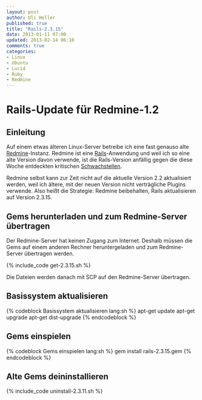 ```yaml
---
layout: post
author: Uli Heller
published: true
title: "Rails-2.3.15"
date: 2013-01-11 07:00
updated: 2013-02-14 06:10
comments: true
categories: 
- Linux
- Ubuntu
- Lucid
- Ruby
- Redmine
---
```


Rails-Update für Redmine-1.2
============================

Einleitung
----------

Auf einem etwas älteren Linux-Server betreibe ich eine fast genauso alte
[Redmine](http://redmine.org)-Instanz. Redmine ist eine
[Rails](http://rubyonrails.org)-Anwendung und
weil ich so eine alte Version davon verwende, ist die Rails-Version anfällig
gegen die diese Woche entdeckten kritischen 
[Schwachstellen](http://weblog.rubyonrails.org/2013/1/8/Rails-3-2-11-3-1-10-3-0-19-and-2-3-15-have-been-released/).

Redmine selbst kann zur Zeit nicht auf die aktuelle Version 2.2 aktualisiert
werden, weil ich ältere, mit der neuen Version nicht verträgliche Plugins
verwende. Also heißt die Strategie: Redmine beibehalten, Rails aktualisieren
auf Version 2.3.15.

Gems herunterladen und zum Redmine-Server übertragen
----------------------------------------------------

Der Redmine-Server hat keinen Zugang zum Internet. Deshalb müssen die Gems
auf einem anderen Rechner heruntergeladen und zum Redmine-Server übertragen
werden.

{% include_code get-2.3.15.sh %}

Die Dateien werden danach mit SCP auf den Redmine-Server übertragen.

Basissystem aktualisieren
-------------------------

{% codeblock Basissystem aktualisieren lang:sh %}
apt-get update
apt-get upgrade
apt-get dist-upgrade
{% endcodeblock %}

Gems einspielen
---------------

{% codeblock Gems einspielen lang:sh %}
gem install rails-2.3.15.gem
{% endcodeblock %}

Alte Gems deininstallieren
--------------------------

{% include_code uninstall-2.3.11.sh %}
